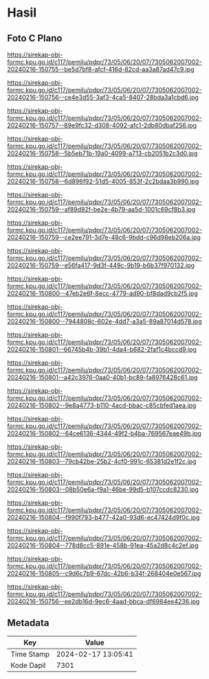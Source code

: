 # Hasil

## Foto C Plano

https://sirekap-obj-formc.kpu.go.id/c117/pemilu/pdpr/73/05/06/20/07/7305062007002-20240216-150755--be5d7bf8-afcf-416d-82cd-aa3a87ad47c9.jpg

https://sirekap-obj-formc.kpu.go.id/c117/pemilu/pdpr/73/05/06/20/07/7305062007002-20240216-150756--ce4e3d55-3af3-4ca5-8407-28bda3a1cbd6.jpg

https://sirekap-obj-formc.kpu.go.id/c117/pemilu/pdpr/73/05/06/20/07/7305062007002-20240216-150757--89e9fc32-d308-4092-afc1-2db80dbaf256.jpg

https://sirekap-obj-formc.kpu.go.id/c117/pemilu/pdpr/73/05/06/20/07/7305062007002-20240216-150758--5b5eb71b-19a0-4099-a713-cb2051b2c3d0.jpg

https://sirekap-obj-formc.kpu.go.id/c117/pemilu/pdpr/73/05/06/20/07/7305062007002-20240216-150758--6d896f92-51d5-4005-853f-2c2bdaa3b990.jpg

https://sirekap-obj-formc.kpu.go.id/c117/pemilu/pdpr/73/05/06/20/07/7305062007002-20240216-150759--af89d92f-be2e-4b79-aa5d-1001c69cf8b3.jpg

https://sirekap-obj-formc.kpu.go.id/c117/pemilu/pdpr/73/05/06/20/07/7305062007002-20240216-150759--ce2ee791-3d7e-48c6-9bdd-c96d98eb206a.jpg

https://sirekap-obj-formc.kpu.go.id/c117/pemilu/pdpr/73/05/06/20/07/7305062007002-20240216-150759--e56fa417-9d3f-449c-9b19-b6b37f970132.jpg

https://sirekap-obj-formc.kpu.go.id/c117/pemilu/pdpr/73/05/06/20/07/7305062007002-20240216-150800--47eb2e6f-8ecc-4779-ad90-bf8dad9cb2f5.jpg

https://sirekap-obj-formc.kpu.go.id/c117/pemilu/pdpr/73/05/06/20/07/7305062007002-20240216-150800--7944808c-602e-4dd7-a3a5-89a87014d578.jpg

https://sirekap-obj-formc.kpu.go.id/c117/pemilu/pdpr/73/05/06/20/07/7305062007002-20240216-150801--66745b4b-39b1-4da4-b682-2faf1c4bccd9.jpg

https://sirekap-obj-formc.kpu.go.id/c117/pemilu/pdpr/73/05/06/20/07/7305062007002-20240216-150801--a42c3976-0aa0-40b1-bc89-fa8976428c61.jpg

https://sirekap-obj-formc.kpu.go.id/c117/pemilu/pdpr/73/05/06/20/07/7305062007002-20240216-150802--9e8a4773-b110-4acd-bbac-c85cbfed1aea.jpg

https://sirekap-obj-formc.kpu.go.id/c117/pemilu/pdpr/73/05/06/20/07/7305062007002-20240216-150802--64ce6136-4344-49f2-b4ba-769567eae49b.jpg

https://sirekap-obj-formc.kpu.go.id/c117/pemilu/pdpr/73/05/06/20/07/7305062007002-20240216-150803--79cb42be-25b2-4cf0-991c-65381d2e1f2c.jpg

https://sirekap-obj-formc.kpu.go.id/c117/pemilu/pdpr/73/05/06/20/07/7305062007002-20240216-150803--08b50e6a-f9a1-46be-99d5-b107ccdc8230.jpg

https://sirekap-obj-formc.kpu.go.id/c117/pemilu/pdpr/73/05/06/20/07/7305062007002-20240216-150804--f990f793-b477-42a0-93d6-ec47424d9f0c.jpg

https://sirekap-obj-formc.kpu.go.id/c117/pemilu/pdpr/73/05/06/20/07/7305062007002-20240216-150804--778d8cc5-891e-458b-91ea-45a2d8c4c2ef.jpg

https://sirekap-obj-formc.kpu.go.id/c117/pemilu/pdpr/73/05/06/20/07/7305062007002-20240216-150805--c9d6c7b9-67dc-42b6-b34f-268404e0e567.jpg

https://sirekap-obj-formc.kpu.go.id/c117/pemilu/pdpr/73/05/06/20/07/7305062007002-20240216-150756--ee2db16d-9ec6-4aad-bbca-df6984ee4236.jpg


## Metadata

| Key        | Value               |
| ---------- | ------------------- |
| Time Stamp | 2024-02-17 13:05:41 |
| Kode Dapil | 7301                |



